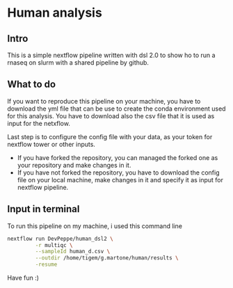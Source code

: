 # Human analysis

## Intro
This is a simple nextflow pipeline written with dsl 2.0 to show ho to run a rnaseq on slurm with a shared pipeline by github.

## What to do
If you want to reproduce this pipeline on your machine, you have to download the yml file that can be use to create the conda environment used for this analysis. You have to download also the csv file that it is used as input for the netxflow.

Last step is to configure the config file with your data, as your token for nextflow tower or other inputs.
- If you have forked the repository, you can managed the forked one as your repository and make changes in it.
- If you have not forked the repository, you have to download the config file on your local machine, make changes in it and specify it as input for nextflow pipeline.

## Input in terminal
To run this pipeline on my machine, i used this command line

```bash
nextflow run DevPeppe/human_dsl2 \
		 -r multiqc \
		 --sampleId human_d.csv \
		 --outdir /home/tigem/g.martone/human/results \
		 -resume
```

Have fun :)
